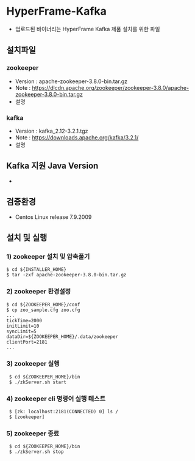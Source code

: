 # HyperFrame-Kafka
- 업로드된 바이너리는 HyperFrame Kafka 제품 설치를 위한 파일

## 설치파일
### zookeeper
* Version : apache-zookeeper-3.8.0-bin.tar.gz
* Note : https://dlcdn.apache.org/zookeeper/zookeeper-3.8.0/apache-zookeeper-3.8.0-bin.tar.gz
* 설명

### kafka
* Version : kafka_2.12-3.2.1.tgz
* Note : https://downloads.apache.org/kafka/3.2.1/
* 설명

## Kafka 지원 Java Version
* 

## 검증환경
* Centos Linux release 7.9.2009

## 설치 및 실행

### 1) zookeeper 설치 및 압축풀기

    $ cd ${INSTALLER_HOME}
    $ tar -zxf apache-zookeeper-3.8.0-bin.tar.gz
    
### 2) zookeeper 환경설정

    $ cd ${ZOOKEEPER_HOME}/conf
    $ cp zoo_sample.cfg zoo.cfg
    ...
    tickTime=2000
    initLimit=10
    syncLimit=5
    dataDir=${ZOOKEEPER_HOME}/.data/zookeeper
    clientPort=2181
    ...
    
### 3) zookeeper 실행
 
     $ cd ${ZOOKEEPER_HOME}/bin
     $ ./zkServer.sh start
     
### 4) zookeeper cli 명령어 실행 테스트
     $ [zk: localhost:2181(CONNECTED) 0] ls /
     $ [zookeeper] 
     
### 5) zookeeper 종료

     $ cd ${ZOOKEEPER_HOME}/bin
     $ ./zkServer.sh stop
